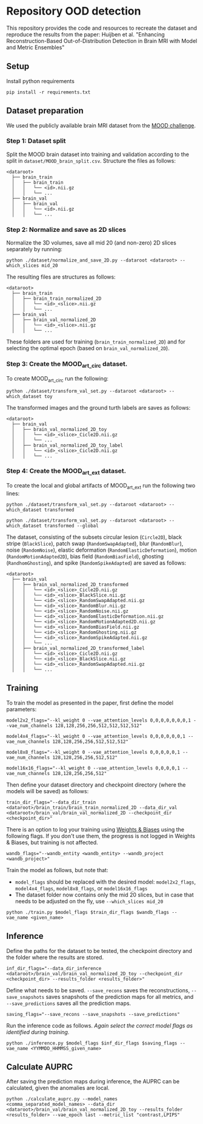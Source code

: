 # Repository OOD detection
This repository provides the code and resources to recreate the dataset and reproduce the results from the paper: Huijben et al. "Enhancing Reconstruction-Based Out-of-Distribution Detection in Brain MRI with Model and Metric Ensembles"


## Setup
Install python requirements

```
pip install -r requirements.txt
```


## Dataset preparation
We used the publicly available brain MRI dataset from the [MOOD challenge](https://www.synapse.org/Synapse:syn21343101/wiki/599515).

### Step 1: Dataset split
Split the MOOD brain dataset into training and validation according to the split in `dataset/MOOD_brain_split.csv`. Structure the files as follows:


```
<dataroot>
  ├── brain_train
  │   ├── brain_train
  │   │   └── <id>.nii.gz
  │   │   └── ... 
  ├── brain_val
  │   ├── brain_val
  │   │   └── <id>.nii.gz
  │   │   └── ... 
```

### Step 2: Normalize and save as 2D slices
Normalize the 3D volumes, save all mid 20 (and non-zero) 2D slices separately by running:

```
python ./dataset/normalize_and_save_2D.py --dataroot <dataroot> --which_slices mid_20
```

The resulting files are structures as follows:
```
<dataroot>
  ├── brain_train
  │   ├── brain_train_normalized_2D
  │   │   └── <id>_<slice>.nii.gz
  │   │   └── ... 
  ├── brain_val
  │   ├── brain_val_normalized_2D
  │   │   └── <id>_<slice>.nii.gz
  │   │   └── ... 
```

These folders are used for training (`brain_train_normalized_2D`) and for selecting the optimal epoch (based on `brain_val_normalized_2D`).

### Step 3: Create the MOOD<sub>art\_circ</sub> dataset.
To create MOOD<sub>art\_circ</sub> run the following:

```
python ./dataset/transform_val_set.py --dataroot <dataroot> --which_dataset toy
```

The transformed images and the ground turth labels are saves as follows:

```
<dataroot>  
  ├── brain_val
  │   ├── brain_val_normalized_2D_toy
  │   │   └── <id>_<slice>_Cicle2D.nii.gz
  │   │   └── ...
  │   ├── brain_val_normalized_2D_toy_label
  │   │   └── <id>_<slice>_Cicle2D.nii.gz
  │   │   └── ... 
```


### Step 4: Create the MOOD<sub>art\_ext</sub> dataset.
To create the local and global artifacts of MOOD<sub>art\_ext</sub> run the following two lines:

```
python ./dataset/transform_val_set.py --dataroot <dataroot> --which_dataset transformed
```

```
python ./dataset/transform_val_set.py --dataroot <dataroot> --which_dataset transformed --global
```

The dataset, consisting of the subsets circular lesion (`Circle2D`), black stripe (`BlackSlice`), patch swap (`RandomSwapAdapted`), blur (`RandomBlur`), noise (`RandomNoise`), elastic deformation (`RandomElasticDeformation`), motion (`RandomMotionAdapted2D`), bias field (`RandomBiasField`), ghosting (`RandhomGhosting`), and spike (`RandomSpikeAdapted`) are saved as follows: 

```
<dataroot>  
  ├── brain_val
  │   ├── brain_val_normalized_2D_transformed
  │   │   └── <id>_<slice>_Cicle2D.nii.gz
  │   │   └── <id>_<slice>_BlackSlice.nii.gz
  │   │   └── <id>_<slice>_RandomSwapAdapted.nii.gz
  │   │   └── <id>_<slice>_RandomBlur.nii.gz
  │   │   └── <id>_<slice>_RandomNoise.nii.gz
  │   │   └── <id>_<slice>_RandomElasticDeformation.nii.gz
  │   │   └── <id>_<slice>_RandomMotionAdapted2D.nii.gz
  │   │   └── <id>_<slice>_RandomBiasField.nii.gz
  │   │   └── <id>_<slice>_RandomGhosting.nii.gz
  │   │   └── <id>_<slice>_RandomSpikeAdapted.nii.gz
  │   │   └── ...
  │   ├── brain_val_normalized_2D_transformed_label
  │   │   └── <id>_<slice>_Cicle2D.nii.gz
  │   │   └── <id>_<slice>_BlackSlice.nii.gz
  │   │   └── <id>_<slice>_RandomSwapAdapted.nii.gz
  │   │   └── ... 
```


## Training
To train the model as presented in the paper, first define the model parameters:

```
model2x2_flags="--kl_weight 0 --vae_attention_levels 0,0,0,0,0,0,0,1 --vae_num_channels 128,128,256,256,512,512,512,512"

model4x4_flags="--kl_weight 0 --vae_attention_levels 0,0,0,0,0,0,1 --vae_num_channels 128,128,256,256,512,512,512"

model8x8_flags="--kl_weight 0 --vae_attention_levels 0,0,0,0,0,1 --vae_num_channels 128,128,256,256,512,512"

model16x16_flags="--kl_weight 0 --vae_attention_levels 0,0,0,0,1 --vae_num_channels 128,128,256,256,512"
```

Then define your dataset directory and checkpoint directory (where the models will be saved) as follows:
```
train_dir_flags="--data_dir_train <dataroot>/brain_train/brain_train_normalized_2D --data_dir_val <dataroot>/brain_val/brain_val_normalized_2D --checkpoint_dir <checkpoint_dir>"
```

There is an option to log your training using [Weights & Biases](https://wandb.ai/home) using the following flags. If you don't use them, the progress is not logged in Weights & Biases, but training is not affected.
```
wandb_flags="--wandb_entity <wandb_entity> --wandb_project <wandb_project>"
```

Train the model as follows, but note that:
* `model_flags` should be replaced with the desired model: `model2x2_flags`, `model4x4_flags`, `model8x8_flags`, or `model16x16_flags`
* The dataset folder now contains only the mid 20 slices, but in case that needs to be adjusted on the fly, use `--which_slices mid_20`
```
python ./train.py $model_flags $train_dir_flags $wandb_flags --vae_name <given_name> 
```


## Inference
Define the paths for the dataset to be tested, the checkpoint directory and the folder where the results are stored.
```
inf_dir_flags="--data_dir_inference <dataroot>/brain_val/brain_val_normalized_2D_toy --checkpoint_dir  <checkpoint_dir> --results_folder <results_folder>"
```

Define what needs to be saved. `--save_recons` saves the reconstructions, `--save_snapshots` saves snapshots of the prediction maps for all metrics, and `--save_predictions` saves all the prediction maps.
```
saving_flags="--save_recons --save_snapshots --save_predictions"
```

Run the inference code as follows. *Again select the correct model flags as identified during training.*

```
python ./inference.py $model_flags $inf_dir_flags $saving_flags --vae_name <YYMMDD_HHMMSS_given_name>
```


## Calculate AUPRC
After saving the prediction maps during inference, the AUPRC can be calculated, given the anomalies are local.

```
python ./calculate_auprc.py --model_names <comma_separated_model_names> --data_dir <dataroot>/brain_val/brain_val_normalized_2D_toy --results_folder <results_folder> --vae_epoch last --metric_list "contrast,LPIPS"
```
